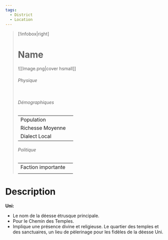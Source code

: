 ```yaml
---
tags:
  - District
  - Location
---
```


> [!infobox|right]
> # Name
> ![[Image.png|cover hsmall]]
> ###### Physique
> |||
> | ---- | ---- |
> ###### Démographiques
> |||
> |---- | ---- |
> |Population||
> |Richesse Moyenne||
> |Dialect Local||
> ###### Politique
> |||
> |----|-----|
> |Faction importante||
> |||

# Description
**Uni:**

- Le nom de la déesse étrusque principale.
- Pour le Chemin des Temples.
- Implique une présence divine et religieuse.
Le quartier des temples et des sanctuaires, un lieu de pèlerinage pour les fidèles de la déesse Uni.
